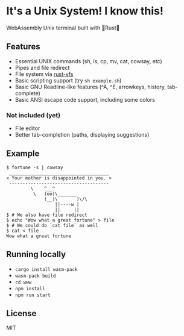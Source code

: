 # It's a Unix System! I know this!

WebAssembly Unix terminal built with 🦀Rust🦀

## Features

* Essential UNIX commands (sh, ls, cp, mv, cat, cowsay, etc)
* Pipes and file redirect
* File system via [rust-vfs](https://github.com/manuel-woelker/rust-vfs)
* Basic scripting support (try `sh example.sh`)
* Basic GNU Readline-like features (^A, ^E, arrowkeys, history, tab-complete)
* Basic ANSI escape code support, including some colors

### Not included (yet)

* File editor
* Better tab-completion (paths, displaying suggestions)

## Example

```
$ fortune -s | cowsay
 _____________________________________
< Your mother is disappointed in you. >
 -------------------------------------
         \    ^__^
          \   (oo)\_______
              (__)\       )\/\
                  ||----w |
                  ||     ||
$ # We also have file redirect
$ echo "Wow what a great fortune" > file
$ # We could do `cat file` as well
$ cat < file
Wow what a great fortune
```

## Running locally

* `cargo install wasm-pack`
* `wasm-pack build`
* `cd www`
* `npm install`
* `npm run start`

## License

MIT
